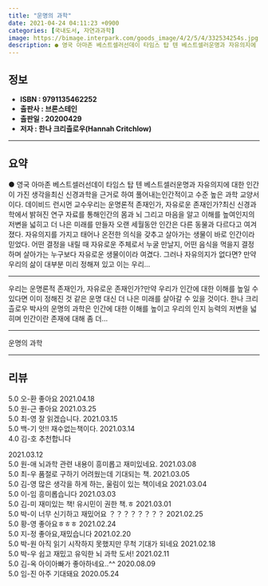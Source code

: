 ```yaml
---
title: "운명의 과학"
date: 2021-04-24 04:11:23 +0900
categories: [국내도서, 자연과과학]
image: https://bimage.interpark.com/goods_image/4/2/5/4/332534254s.jpg
description: ● 영국 아마존 베스트셀러선데이 타임스 탑 텐 베스트셀러운명과 자유의지에 대한 인간이 가진 생각을최신 신경과학을 근거로 하여 풀어내는인간적이고 수준 높은 과학 교양서이다. 데이비드 런시먼 교수우리는 운명론적 존재인가, 자유로운 존재인가?최신 신경과학에서 밝혀진 연구 자료를 통해인간의
---
```


## **정보**

- **ISBN : 9791135462252**
- **출판사 : 브론스테인**
- **출판일 : 20200429**
- **저자 : 한나 크리츨로우(Hannah Critchlow)**

------



## **요약**

●  영국 아마존 베스트셀러선데이 타임스 탑 텐 베스트셀러운명과 자유의지에 대한 인간이 가진 생각을최신 신경과학을 근거로 하여 풀어내는인간적이고 수준 높은 과학 교양서이다. 데이비드 런시먼 교수우리는 운명론적 존재인가, 자유로운 존재인가?최신 신경과학에서 밝혀진 연구 자료를 통해인간의 몸과 뇌 그리고 마음을 알고 이해를 높여인지의 저변을 넓히고 더 나은 미래를 만들자 오랜 세월동안 인간은 다른 동물과 다르다고 여겨졌다. 자유의지를 가지고 태어나 온전한 의식을 갖추고 살아가는 생물이 바로 인간이라 믿었다. 어떤 결정을 내릴 때 자유로운 주체로서 누굴 만날지, 어떤 음식을 먹을지 결정하며 살아가는 누구보다 자유로운 생물이이라 여겼다.  그러나 자유의지가 없다면? 만약 우리의 삶이 대부분 미리 정해져 있고 이는 우리...

------

우리는 운명론적 존재인가, 자유로운 존재인가?만약 우리가 인간에 대한 이해를 높일 수 있다면 이미 정해진 것 같은 운명 대신 더 나은 미래를 살아갈 수 있을 것이다. 한나 크리츨로우 박사의 운명의 과학은 인간에 대한 이해를 높이고 우리의 인지 능력의 저변을 넓히며 인간이란 존재에 대해 좀 더... 

------


운명의 과학 

------


## **리뷰** 

5.0 오-환 좋아요 2021.04.18 <br/>5.0 원-근 좋아요  2021.03.25 <br/>5.0 최-영 잘 읽겠습니다. 2021.03.15 <br/>5.0 백-기 앗!!
재수없는책이다. 2021.03.14 <br/>4.0 김-호 추천합니다

 2021.03.12 <br/>5.0 원-애 뇌과학 관련 내용이 흥미롭고 재미있네요.  2021.03.08 <br/>5.0 최-우 품절로 구하기 어려웠는데 기대되는 책. 2021.03.05 <br/>5.0 김-영 많은 생각을 하게 하는, 울림이 있는 책이네요 2021.03.04 <br/>5.0 이-임 흥미롭습니다 2021.03.03 <br/>5.0 김-미 재미있는 책! 유시민이 권한 책.ㅎ 2021.03.01 <br/>5.0 박-이 너무 신기하고 재밌어요 ？？？？？？？？ 2021.02.25 <br/>5.0 황-영 좋아요ㅎㅎㅎ 2021.02.24 <br/>5.0 지-정 좋아요,재밌습니다 2021.02.20 <br/>5.0 박-원 아직 읽기 시작하지 못했지만 무척 기대가 되네요 2021.02.18 <br/>5.0 박-우 쉽고 재밌고 유익한 뇌 과학 도서! 2021.02.11 <br/>5.0 김-옥 아이아빠가 좋아하네요..^^ 2020.08.09 <br/>5.0 임-진 아주 기대돼요 2020.05.24 <br/>